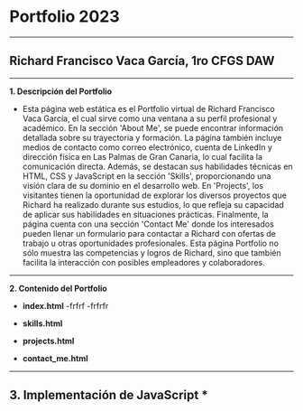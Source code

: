 # Portfolio 2023
---
## Richard Francisco Vaca García, 1ro CFGS DAW
---
**1. Descripción del Portfolio**
* Esta página web estática es el Portfolio virtual de Richard Francisco Vaca García, el cual sirve como una ventana a su perfil profesional y académico. En la sección 'About Me', se puede encontrar información detallada sobre su trayectoria y formación. La página también incluye medios de contacto como correo electrónico, cuenta de LinkedIn y dirección física en Las Palmas de Gran Canaria, lo cual facilita la comunicación directa. Además, se destacan sus habilidades técnicas en HTML, CSS y JavaScript en la sección 'Skills', proporcionando una visión clara de su dominio en el desarrollo web. En 'Projects', los visitantes tienen la oportunidad de explorar los diversos proyectos que Richard ha realizado durante sus estudios, lo que refleja su capacidad de aplicar sus habilidades en situaciones prácticas. Finalmente, la página cuenta con una sección 'Contact Me' donde los interesados pueden llenar un formulario para contactar a Richard con ofertas de trabajo u otras oportunidades profesionales. Esta página Portfolio no sólo muestra las competencias y logros de Richard, sino que también facilita la interacción con posibles empleadores y colaboradores.
---
**2. Contenido del Portfolio**
* **index.html**
-frfrf
-frfrfr
* **skills.html**

* **projects.html**

* **contact_me.html**
---
**3. Implementación de JavaScript**
*
---
